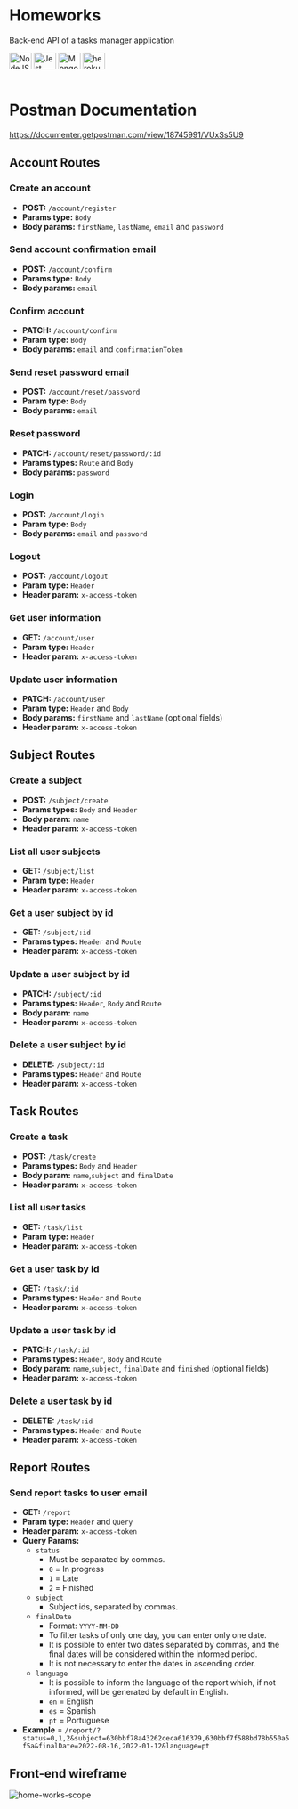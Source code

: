 # Homeworks
Back-end API of a tasks manager application

<div style="display: inline_block">
  <img align="center" alt="NodeJS" height="30" width="40" src="https://cdn.jsdelivr.net/gh/devicons/devicon/icons/nodejs/nodejs-original.svg" />
  <img align="center" alt="Jest" height="30" width="40" src="https://cdn.jsdelivr.net/gh/devicons/devicon/icons/jest/jest-plain.svg">
  <img align="center" alt="MongoDB" height="30" width="40" src="https://cdn.jsdelivr.net/gh/devicons/devicon/icons/mongodb/mongodb-original-wordmark.svg" />
  <img align="center" alt="heroku" height="30" width="40" src="https://cdn.jsdelivr.net/gh/devicons/devicon/icons/heroku/heroku-plain-wordmark.svg">
</div><br>

# Postman Documentation 
https://documenter.getpostman.com/view/18745991/VUxSs5U9

## Account Routes
### Create an account
- **POST:** `/account/register`
- **Params type:** `Body`
- **Body params:** `firstName`, `lastName`, `email` and `password`

### Send account confirmation email
- **POST:** `/account/confirm`
- **Params type:** `Body`
- **Body params:** `email`

### Confirm account
- **PATCH:** `/account/confirm`
- **Param type:** `Body`
- **Body params:** `email` and `confirmationToken`

### Send reset password email
- **POST:** `/account/reset/password`
- **Param type:** `Body`
- **Body params:** `email`
  
### Reset password
- **PATCH:** `/account/reset/password/:id`
- **Params types:** `Route` and `Body`
- **Body params:** `password`

### Login
- **POST:** `/account/login`
- **Param type:** `Body`
- **Body params:** `email` and `password`

### Logout
- **POST:** `/account/logout`
- **Param type:** `Header`
- **Header param:** `x-access-token`

### Get user information
- **GET:** `/account/user`
- **Param type:** `Header`
- **Header param:** `x-access-token`

### Update user information
- **PATCH:** `/account/user`
- **Param type:** `Header` and `Body`
- **Body params:** `firstName` and `lastName` (optional fields)
- **Header param:** `x-access-token`

## Subject Routes
### Create a subject
- **POST:** `/subject/create`
- **Params types:** `Body` and `Header`
- **Body param:** `name`
- **Header param:** `x-access-token`

### List all user subjects
- **GET:** `/subject/list`
- **Param type:** `Header`
- **Header param:** `x-access-token`

### Get a user subject by id
- **GET:** `/subject/:id`
- **Params types:** `Header` and `Route`
- **Header param:** `x-access-token`

### Update a user subject by id
- **PATCH:** `/subject/:id`
- **Params types:** `Header`, `Body` and `Route`
- **Body param:** `name`
- **Header param:** `x-access-token`

### Delete a user subject by id
- **DELETE:** `/subject/:id`
- **Params types:** `Header` and `Route`
- **Header param:** `x-access-token`

## Task Routes
### Create a task
- **POST:** `/task/create`
- **Params types:** `Body` and `Header`
- **Body param:** `name`,`subject` and `finalDate`
- **Header param:** `x-access-token`

### List all user tasks
- **GET:** `/task/list`
- **Param type:** `Header`
- **Header param:** `x-access-token`

### Get a user task by id
- **GET:** `/task/:id`
- **Params types:** `Header` and `Route`
- **Header param:** `x-access-token`

### Update a user task by id
- **PATCH:** `/task/:id`
- **Params types:** `Header`, `Body` and `Route`
- **Body param:** `name`,`subject`, `finalDate` and `finished` (optional fields)
- **Header param:** `x-access-token`

### Delete a user task by id
- **DELETE:** `/task/:id`
- **Params types:** `Header` and `Route`
- **Header param:** `x-access-token`

## Report Routes
### Send report tasks to user email
- **GET:** `/report`
- **Param type:** `Header` and `Query`
- **Header param:** `x-access-token`
- **Query Params:**
  - `status`
    - Must be separated by commas.
    - `0` = In progress
    - `1` = Late
    - `2` = Finished
  - `subject`
    - Subject ids, separated by commas.
  - `finalDate`
    - Format: `YYYY-MM-DD`
    - To filter tasks of only one day, you can enter only one date.
    - It is possible to enter two dates separated by commas, and the final dates will be considered within the informed period.
    - It is not necessary to enter the dates in ascending order.
  - `language`
    - It is possible to inform the language of the report which, if not informed, will be generated by default in English.
    - `en` = English
    - `es` = Spanish
    - `pt` = Portuguese
- **Example** = `/report/?status=0,1,2&subject=630bbf78a43262ceca616379,630bbf7f588bd78b550a5f5a&finalDate=2022-08-16,2022-01-12&language=pt`


## Front-end wireframe
![home-works-scope](https://user-images.githubusercontent.com/79765050/176801314-b38d96c9-dcfa-4d47-9099-3a0875023476.png)
